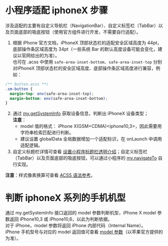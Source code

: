 # 小程序适配 iphoneX 步骤
涉及适配的主要有自定义导航栏（NavigationBar）、自定义标签栏（TabBar）以及页面底部的吸底按钮（使用官方组件进行开发，不需要自行适配）。

1. 根据 iPhone 官方文档，iPhoneX 顶部状态栏的适配安全区域高度为 44pt，底部操作条区域高度为 34pt（一些系统 Bar 的默认高度设备可能会变化，建议以官网给出的为准）。<br />也可在 .acss 中使用 `safe-area-inset-bottom`、`safe-area-inset-top` 分别对iPhoneX 顶部状态栏的安全区域高度、底部操作条区域高度进行兼容，例如：
```css
/** button.acss **/
.sm-button {
  margin-top: env(safe-area-inset-top);
  margin-bottom: env(safe-area-inset-bottom);
}
```

2. 通过 [my.getSystemInfo](https://opendocs.alipay.com/mini/api/system-info) 获取设备信息，判断出 iPhoneX 设备类型；<br />**注意**：
   - model 值的格式： iPhone X(GSM+CDMA)<iphone10,3>，因此需要用字符串检索匹配进行判断。
   - 建议设置 globalData 全局数据增加一个适配标识，在 onLaunch 中调用适配逻辑。
3. 自定义标题栏详情可查看 [设置小程序标题栏透明介绍](https://opendocs.alipay.com/support/01rb0y)；自定义标签栏（TabBar）以及页面底部的吸底按钮，可以通过小程序的 [my.navigateTo](https://opendocs.alipay.com/mini/api/zwi8gx) 自行实现。

**注意**：样式像素换算可查看 [ACSS 语法参考](https://opendocs.alipay.com/mini/framework/acss)。

# 判断 iphoneX 系列的手机机型
通过 my.getSystemInfo 接口返回的 model 参数判断机型，iPhone X model 参数返回 iPhone10,3 或 iPhone10,6，以此为判断依据。<br />对于 iPhone，model 参数将返回 iPhone 内部代码（Internal Name）。<br />iPhone 手机型号与对应的 model 返回值可查看 [model 参数](https://opendocs.alipay.com/mini/api/system-info#Function%20success)（以苹果官方提供的为准）。
